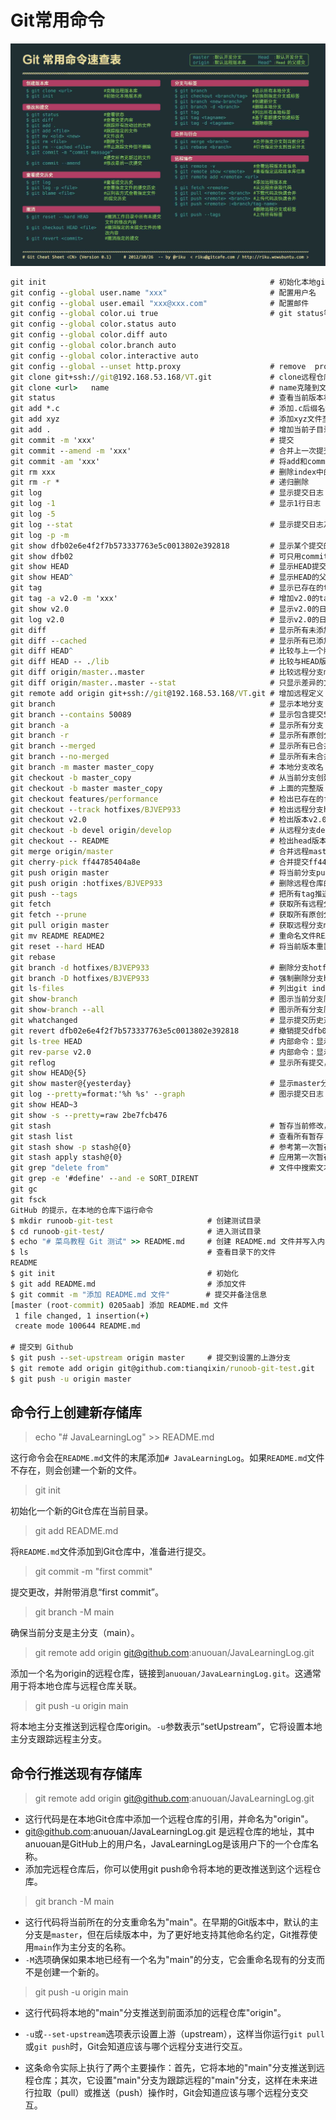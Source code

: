 # Git常用命令

![img](2-Git%E5%B8%B8%E7%94%A8%E5%91%BD%E4%BB%A4.assets/011500266295799.jpg)

```bat
git init                                                  # 初始化本地git仓库（创建新仓库）
git config --global user.name "xxx"                       # 配置用户名
git config --global user.email "xxx@xxx.com"              # 配置邮件
git config --global color.ui true                         # git status等命令自动着色
git config --global color.status auto
git config --global color.diff auto
git config --global color.branch auto
git config --global color.interactive auto
git config --global --unset http.proxy                    # remove  proxy configuration on git
git clone git+ssh://git@192.168.53.168/VT.git             # clone远程仓库
git clone <url>   name 					 				  # name克隆到文件目录下
git status                                                # 查看当前版本状态（是否修改）
git add *.c												  # 添加.c后缀名结尾的所有文件
git add xyz                                               # 添加xyz文件至index
git add .                                                 # 增加当前子目录下所有更改过的文件至index
git commit -m 'xxx'                                       # 提交
git commit --amend -m 'xxx'                               # 合并上一次提交（用于反复修改）
git commit -am 'xxx'                                      # 将add和commit合为一步
git rm xxx                                                # 删除index中的文件
git rm -r *                                               # 递归删除
git log                                                   # 显示提交日志
git log -1                                                # 显示1行日志 -n为n行
git log -5
git log --stat                                            # 显示提交日志及相关变动文件
git log -p -m
git show dfb02e6e4f2f7b573337763e5c0013802e392818         # 显示某个提交的详细内容
git show dfb02                                            # 可只用commitid的前几位
git show HEAD                                             # 显示HEAD提交日志
git show HEAD^                                            # 显示HEAD的父（上一个版本）的提交日志 ^^为上两个版本 ^5为上5个版本
git tag                                                   # 显示已存在的tag
git tag -a v2.0 -m 'xxx'                                  # 增加v2.0的tag
git show v2.0                                             # 显示v2.0的日志及详细内容
git log v2.0                                              # 显示v2.0的日志
git diff                                                  # 显示所有未添加至index的变更
git diff --cached                                         # 显示所有已添加index但还未commit的变更
git diff HEAD^                                            # 比较与上一个版本的差异
git diff HEAD -- ./lib                                    # 比较与HEAD版本lib目录的差异
git diff origin/master..master                            # 比较远程分支master上有本地分支master上没有的
git diff origin/master..master --stat                     # 只显示差异的文件，不显示具体内容
git remote add origin git+ssh://git@192.168.53.168/VT.git # 增加远程定义（用于push/pull/fetch）
git branch                                                # 显示本地分支
git branch --contains 50089                               # 显示包含提交50089的分支
git branch -a                                             # 显示所有分支
git branch -r                                             # 显示所有原创分支
git branch --merged                                       # 显示所有已合并到当前分支的分支
git branch --no-merged                                    # 显示所有未合并到当前分支的分支
git branch -m master master_copy                          # 本地分支改名
git checkout -b master_copy                               # 从当前分支创建新分支master_copy并检出
git checkout -b master master_copy                        # 上面的完整版
git checkout features/performance                         # 检出已存在的features/performance分支
git checkout --track hotfixes/BJVEP933                    # 检出远程分支hotfixes/BJVEP933并创建本地跟踪分支
git checkout v2.0                                         # 检出版本v2.0
git checkout -b devel origin/develop                      # 从远程分支develop创建新本地分支devel并检出
git checkout -- README                                    # 检出head版本的README文件（可用于修改错误回退）
git merge origin/master                                   # 合并远程master分支至当前分支
git cherry-pick ff44785404a8e                             # 合并提交ff44785404a8e的修改
git push origin master                                    # 将当前分支push到远程master分支
git push origin :hotfixes/BJVEP933                        # 删除远程仓库的hotfixes/BJVEP933分支
git push --tags                                           # 把所有tag推送到远程仓库
git fetch                                                 # 获取所有远程分支（不更新本地分支，另需merge）
git fetch --prune                                         # 获取所有原创分支并清除服务器上已删掉的分支
git pull origin master                                    # 获取远程分支master并merge到当前分支
git mv README README2                                     # 重命名文件README为README2
git reset --hard HEAD                                     # 将当前版本重置为HEAD（通常用于merge失败回退）
git rebase
git branch -d hotfixes/BJVEP933                           # 删除分支hotfixes/BJVEP933（本分支修改已合并到其他分支）
git branch -D hotfixes/BJVEP933                           # 强制删除分支hotfixes/BJVEP933
git ls-files                                              # 列出git index包含的文件
git show-branch                                           # 图示当前分支历史
git show-branch --all                                     # 图示所有分支历史
git whatchanged                                           # 显示提交历史对应的文件修改
git revert dfb02e6e4f2f7b573337763e5c0013802e392818       # 撤销提交dfb02e6e4f2f7b573337763e5c0013802e392818
git ls-tree HEAD                                          # 内部命令：显示某个git对象
git rev-parse v2.0                                        # 内部命令：显示某个ref对于的SHA1 HASH
git reflog                                                # 显示所有提交，包括孤立节点
git show HEAD@{5}
git show master@{yesterday}                               # 显示master分支昨天的状态
git log --pretty=format:'%h %s' --graph                   # 图示提交日志
git show HEAD~3
git show -s --pretty=raw 2be7fcb476
git stash                                                 # 暂存当前修改，将所有至为HEAD状态
git stash list                                            # 查看所有暂存
git stash show -p stash@{0}                               # 参考第一次暂存
git stash apply stash@{0}                                 # 应用第一次暂存
git grep "delete from"                                    # 文件中搜索文本“delete from”
git grep -e '#define' --and -e SORT_DIRENT
git gc
git fsck
GitHub 的提示，在本地的仓库下运行命令
$ mkdir runoob-git-test                     # 创建测试目录
$ cd runoob-git-test/                       # 进入测试目录
$ echo "# 菜鸟教程 Git 测试" >> README.md     # 创建 README.md 文件并写入内容
$ ls                                        # 查看目录下的文件
README
$ git init                                  # 初始化
$ git add README.md                         # 添加文件
$ git commit -m "添加 README.md 文件"        # 提交并备注信息
[master (root-commit) 0205aab] 添加 README.md 文件
 1 file changed, 1 insertion(+)
 create mode 100644 README.md

# 提交到 Github
$ git push --set-upstream origin master 	# 提交到设置的上游分支
$ git remote add origin git@github.com:tianqixin/runoob-git-test.git
$ git push -u origin master

```

## 命令行上创建新存储库

> echo "# JavaLearningLog" >> README.md

这行命令会在`README.md`文件的末尾添加`# JavaLearningLog`。如果`README.md`文件不存在，则会创建一个新的文件。

> git init

初始化一个新的Git仓库在当前目录。

> git add README.md

将`README.md`文件添加到Git仓库中，准备进行提交。

> git commit -m "first commit"

提交更改，并附带消息“first commit”。

> git branch -M main

确保当前分支是主分支（main）。

> git remote add origin git@github.com:anuouan/JavaLearningLog.git

添加一个名为origin的远程仓库，链接到`anuouan/JavaLearningLog.git`。这通常用于将本地仓库与远程仓库关联。

> git push -u origin main

将本地主分支推送到远程仓库origin。`-u`参数表示“setUpstream”，它将设置本地主分支跟踪远程主分支。



## 命令行推送现有存储库

> git remote add origin git@github.com:anuouan/JavaLearningLog.git

* 这行代码是在本地Git仓库中添加一个远程仓库的引用，并命名为"origin"。
* git@github.com:anuouan/JavaLearningLog.git 是远程仓库的地址，其中anuouan是GitHub上的用户名，JavaLearningLog是该用户下的一个仓库名称。
* 添加完远程仓库后，你可以使用git push命令将本地的更改推送到这个远程仓库。

> git branch -M main

- 这行代码将当前所在的分支重命名为"main"。在早期的Git版本中，默认的主分支是`master`，但在后续版本中，为了更好地支持其他命名约定，Git推荐使用`main`作为主分支的名称。
- `-M`选项确保如果本地已经有一个名为"main"的分支，它会重命名现有的分支而不是创建一个新的。

> git push -u origin main

- 这行代码将本地的"main"分支推送到前面添加的远程仓库"origin"。

- `-u`或`--set-upstream`选项表示设置上游（upstream），这样当你运行`git pull`或`git push`时，Git会知道应该与哪个远程分支进行交互。
- 这条命令实际上执行了两个主要操作：首先，它将本地的"main"分支推送到远程仓库；其次，它设置"main"分支为跟踪远程的"main"分支，这样在未来进行拉取（pull）或推送（push）操作时，Git会知道应该与哪个远程分支交互。
